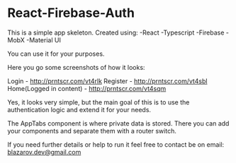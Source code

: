 # React-Firebase-Auth

This is a simple app skeleton.
Created using:
-React
-Typescript
-Firebase
-MobX
-Material UI

You can use it for your purposes.

Here you go some screenshots of how it looks:

Login - http://prntscr.com/vt4rlk
Register - http://prntscr.com/vt4sbl
Home(Logged in content) - http://prntscr.com/vt4sqm

Yes, it looks very simple, but the main goal of this is to use the authentication logic and extend it for your needs.

The AppTabs component is where private data is stored. There you can add your components and separate them with a router switch.

If you need further details or help to run it feel free to contact be on email: blazarov.dev@gmail.com
